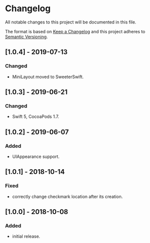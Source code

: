 # Changelog
All notable changes to this project will be documented in this file.

The format is based on [Keep a Changelog](http://keepachangelog.com/en/1.0.0/)
and this project adheres to [Semantic Versioning](http://semver.org/spec/v2.0.0.html).

## [1.0.4] - 2019-07-13

### Changed
- MiniLayout moved to SweeterSwift.

## [1.0.3] - 2019-06-21

### Changed
- Swift 5, CocoaPods 1.7.

## [1.0.2] - 2019-06-07

### Added
- UIAppearance support.

## [1.0.1] - 2018-10-14

### Fixed
- correctly change checkmark location after its creation.

## [1.0.0] - 2018-10-08

### Added
- initial release.
